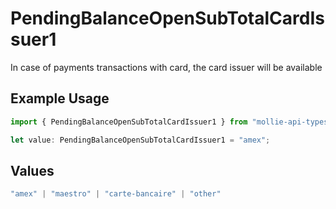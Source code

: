# PendingBalanceOpenSubTotalCardIssuer1

In case of payments transactions with card, the card issuer will be available

## Example Usage

```typescript
import { PendingBalanceOpenSubTotalCardIssuer1 } from "mollie-api-typescript/models/operations";

let value: PendingBalanceOpenSubTotalCardIssuer1 = "amex";
```

## Values

```typescript
"amex" | "maestro" | "carte-bancaire" | "other"
```